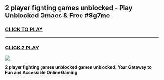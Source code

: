 
## 2 player fighting games unblocked - Play Unblocked Gmaes & Free #8g7me
<h3>
<a href="https://premium.freeplayer.one?title=2_player_fighting_games_unblocked&ref=01M">CLICK TO PLAY</a></h3>
<hr>

<h3>
<a href="https://premium.freeplayer.one?title=2_player_fighting_games_unblocked&ref=01M">CLICK 2 PLAY</a>
  
</h3>

<a href="https://premium.freeplayer.one?title=2_player_fighting_games_unblocked&ref=01M"><img src="https://clearcache.store/games.png"></a>


**2 player fighting games unblocked games unblocked: Your Gateway to Fun and Accessible Online Gaming**
